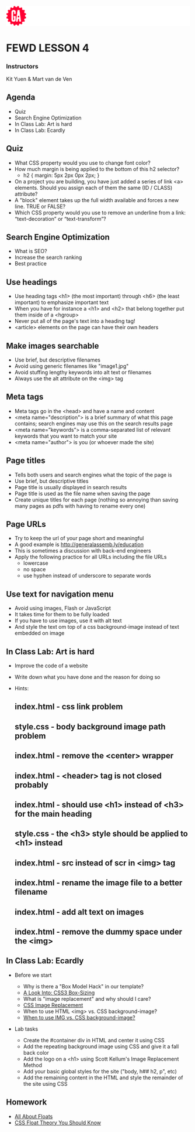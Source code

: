 ![General Assembly](assets/images/ga.png)
# FEWD LESSON 4

### Instructors
Kit Yuen & Mart van de Ven 



## Agenda

  * Quiz
  * Search Engine Optimization
  * In Class Lab: Art is hard
  * In Class Lab: Ecardly



## Quiz

  * What CSS property would you use to change font color? 
  * How much margin is being applied to the bottom of this h2 selector?
    * h2 { margin: 5px 2px 0px 2px; }
  * On a project you are building, you have just added a series of link &lt;a&gt; elements. Should you assign each of them the same (ID / CLASS) attribute?
  * A "block" element takes up the full width available and forces a new line. TRUE or FALSE?
  * Which CSS property would you use to remove an underline from a link: “text-decoration” or “text-transform”?



## Search Engine Optimization

* What is SEO?
* Increase the search ranking
* Best practice



## Use headings

  * Use heading tags &lt;h1&gt; (the most important) through &lt;h6&gt; (the least important) to emphasize important text
  * When you have for instance a &lt;h1&gt; and &lt;h2&gt; that belong together put them inside of a &lt;hgroup&gt;
  * Never put all of the page's text into a heading tag!
  * &lt;article&gt; elements on the page can have their own headers



## Make images searchable

  * Use brief, but descriptive filenames
  * Avoid using generic filenames like "image1.jpg"
  * Avoid stuffing lengthy keywords into alt text or filenames
  * Always use the alt attribute on the &lt;img&gt; tag



## Meta tags
  
  * Meta tags go  in the &lt;head&gt; and have a name and content
  * &lt;meta name="description"&gt; is a brief summary of what this page contains; search engines may use this on the search results page
  * &lt;meta name=”keywords”&gt; is a comma-separated list of relevant keywords that you want to match your site
  * &lt;meta name="author"&gt; is you (or whoever made the site)



## Page titles

  * Tells both users and search engines what the topic of the page is
  * Use brief, but descriptive titles
  * Page title is usually displayed in search results
  * Page title is used as the file name when saving the page
  * Create unique titles for each page (nothing so annoying than saving many pages as pdfs with having to rename every one)



## Page URLs

  * Try to keep the url of your page short and meaningful
  * A good example is http://generalassemb.ly/education
  * This is sometimes a discussion with back-end engineers
  * Apply the following practice for all URLs including the file URLs 
    * lowercase
    * no space
    * use hyphen instead of underscore to separate words



## Use text for navigation menu

  * Avoid using images, Flash or JavaScript
  * It takes time for them to be fully loaded
  * If you have to use images, use it with alt text
  * And style the text om top of a css background-image instead of text embedded on image



## In Class Lab: Art is hard

  * Improve the code of a website
  * Write down what you have done and the reason for doing so


  * Hints:
    ## index.html - css link problem
    ## style.css  - body background image path problem
    ## index.html - remove the &lt;center&gt; wrapper
    ## index.html - &lt;header&gt; tag is not closed probably
    ## index.html - should use &lt;h1&gt; instead of &lt;h3&gt; for the main heading
    ## style.css  - the &lt;h3&gt; style should be applied to &lt;h1&gt; instead
    ## index.html - src instead of scr in &lt;img&gt; tag
    ## index.html - rename the image file to a better filename
    ## index.html - add alt text on images
    ## index.html - remove the dummy space under the &lt;img&gt;



## In Class Lab: Ecardly
  * Before we start
    * Why is there a "Box Model Hack" in our template? 
    * [A Look Into: CSS3 Box-Sizing](http://www.hongkiat.com/blog/css3-box-sizing/)
    * What is "image replacement" and why should I care?
    * [CSS Image Replacement](http://css-tricks.com/examples/ImageReplacement/)
    * When to use HTML &lt;img&gt; vs. CSS background-image?
    * [When to use IMG vs. CSS background-image?](http://stackoverflow.com/questions/492809/when-to-use-img-vs-css-background-image)


  * Lab tasks
    * Create the #container div in HTML and center it using CSS
    * Add the repeating background image using CSS and give it a fall back color 
    * Add the logo on a &lt;h1&gt; using Scott Kellum's Image Replacement Method 
    * Add your basic global styles for the site ("body, h## h2, p", etc) 
    * Add the remaining content in the HTML and style the remainder of the site using CSS



## Homework

* [All About Floats](http://css-tricks.com/all-about-floats)
* [CSS Float Theory You Should Know](http://coding.smashingmagazine.com/2007/05/01/css-float-theory-things-you-should-know)
